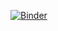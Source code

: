 [![Binder](https://mybinder.org/badge_logo.svg)](https://mybinder.org/v2/gh/saraedum/notebooks/cppyy)
